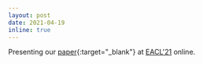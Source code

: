 ```yaml
---
layout: post
date: 2021-04-19
inline: true
---
```


Presenting our [paper](https://www.aclweb.org/anthology/2021.adaptnlp-1.23.pdf){:target="\_blank"} at [EACL'21](https://adapt-nlp.github.io/Adapt-NLP-2021/papers) online.
